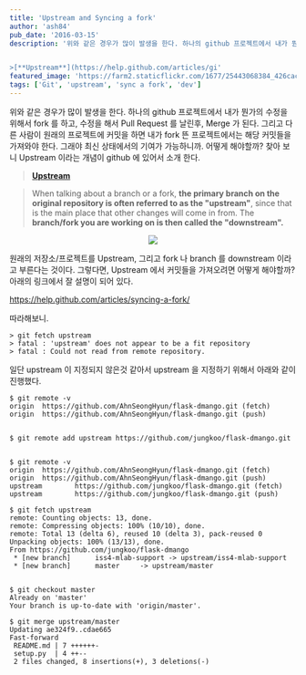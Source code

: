 ```yaml
---
title: 'Upstream and Syncing a fork'
author: 'ash84'
pub_date: '2016-03-15'
description: '위와 같은 경우가 많이 발생을 한다. 하나의 github 프로젝트에서 내가 뭔가의 수정을 위해서 fork 를 하고, 수정을 해서 Pull Request 를 날린후, Merge 가 된다. 그리고 다른 사람이 원래의 프로젝트에 커밋을 하면 내가 fork 뜬 프로젝트에서는 해당 커밋들을 가져와야 한다. 그래야 최신 상태에서의 기여가 가능하니까. 어떻게 해야할까? 찾아 보니 Upstream 이라는 개념이 github 에 있어서 소개 한다. 


>[**Upstream**](https://help.github.com/articles/gi'
featured_image: 'https://farm2.staticflickr.com/1677/25443068384_426cac00b2_k.jpg'
tags: ['Git', 'upstream', 'sync a fork', 'dev']
---
```




위와 같은 경우가 많이 발생을 한다. 하나의 github 프로젝트에서 내가 뭔가의 수정을 위해서 fork 를 하고, 수정을 해서 Pull Request 를 날린후, Merge 가 된다. 그리고 다른 사람이 원래의 프로젝트에 커밋을 하면 내가 fork 뜬 프로젝트에서는 해당 커밋들을 가져와야 한다. 그래야 최신 상태에서의 기여가 가능하니까. 어떻게 해야할까? 찾아 보니 Upstream 이라는 개념이 github 에 있어서 소개 한다. 


>[**Upstream**](https://help.github.com/articles/github-glossary/)

>When talking about a branch or a fork, **the primary branch on the original repository is often referred to as the "upstream"**, since that is the main place that other changes will come in from. The **branch/fork you are working on is then called the "downstream".**

<center>
<a href="http://stackoverflow.com/questions/9257533/what-is-the-difference-between-origin-and-upstream-in-github"><img src="http://i.stack.imgur.com/cEJjT.png"/></a>
</center>

원래의 저장소/프로젝트를 Upstream, 그리고 fork 나 branch 를 downstream 이라고 부른다는 것이다. 그렇다면, Upstream 에서 커밋들을 가져오려면 어떻게 해야할까? 아래의 링크에서 잘 설명이 되어 있다. 

https://help.github.com/articles/syncing-a-fork/

따라해보니.

```
> git fetch upstream
> fatal : 'upstream' does not appear to be a fit repository
> fatal : Could not read from remote repository. 
```

일단 upstream 이 지정되지 않은것 같아서 upstream 을 지정하기 위해서 아래와 같이 진행했다. 

```
$ git remote -v
origin  https://github.com/AhnSeongHyun/flask-dmango.git (fetch)
origin  https://github.com/AhnSeongHyun/flask-dmango.git (push)


$ git remote add upstream https://github.com/jungkoo/flask-dmango.git


$ git remote -v
origin  https://github.com/AhnSeongHyun/flask-dmango.git (fetch)
origin  https://github.com/AhnSeongHyun/flask-dmango.git (push)
upstream        https://github.com/jungkoo/flask-dmango.git (fetch)
upstream        https://github.com/jungkoo/flask-dmango.git (push)

$ git fetch upstream
remote: Counting objects: 13, done.
remote: Compressing objects: 100% (10/10), done.
remote: Total 13 (delta 6), reused 10 (delta 3), pack-reused 0
Unpacking objects: 100% (13/13), done.
From https://github.com/jungkoo/flask-dmango
 * [new branch]      iss4-mlab-support -> upstream/iss4-mlab-support
 * [new branch]      master     -> upstream/master


$ git checkout master
Already on 'master'
Your branch is up-to-date with 'origin/master'.

$ git merge upstream/master
Updating ae324f9..cdae665
Fast-forward
 README.md | 7 ++++++-
 setup.py  | 4 ++--
 2 files changed, 8 insertions(+), 3 deletions(-)
```




